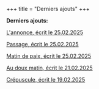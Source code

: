 +++
title = "Derniers ajouts"
+++

**Derniers ajouts:**

[L'annonce, écrit le 25.02.2025](./seasons/25_vingt_cinquieme_saison/l_annonce/)

[Passage, écrit le 25.02.2025](./seasons/25_vingt_cinquieme_saison/passage/)

[Matin de paix, écrit le 25.02.2025](./seasons/25_vingt_cinquieme_saison/matin_de_paix/)

[Au doux matin, écrit le 21.02.2025](./seasons/25_vingt_cinquieme_saison/au_doux_matin/)

[Crépuscule, écrit le 19.02.2025](./seasons/25_vingt_cinquieme_saison/crepuscule/)
